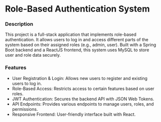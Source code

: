 # Role-Based Authentication System
### Description
This project is a full-stack application that implements role-based authentication. It allows users to log in and access different parts of the system based on their assigned roles (e.g., admin, user). Built with a Spring Boot backend and a ReactJS frontend, this system uses MySQL to store user and role data securely.
### Features
- User Registration & Login: Allows new users to register and existing users to log in.
- Role-Based Access: Restricts access to certain features based on user roles.
- JWT Authentication: Secures the backend API with JSON Web Tokens.
- API Endpoints: Provides various endpoints to manage users, roles, and permissions.
- Responsive Frontend: User-friendly interface built with React.
